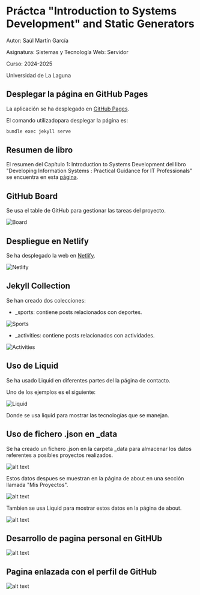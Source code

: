 # Práctca "Introduction to Systems Development" and Static Generators

Autor: Saúl Martín García

Asignatura: Sistemas y Tecnología Web: Servidor

Curso: 2024-2025

Universidad de La Laguna

## Desplegar la página en GitHub Pages

La aplicación se ha desplegado en [GitHub Pages](https://ull-mii-sytws-2425.github.io/intro2sd-saul-martin-garcia-alu0101405810/).

El comando utilizadopara desplegar la página es:

```bash
bundle exec jekyll serve
```

## Resumen de libro

El resumen del Capítulo 1: Introduction to Systems Development del libro "Developing Information Systems : Practical Guidance for IT Professionals" se encuentra en esta [página](https://ull-mii-sytws-2425.github.io/intro2sd-saul-martin-garcia-alu0101405810/post%20formats/informe/).

## GitHub Board

Se usa el table de GitHub para gestionar las tareas del proyecto.

![Board](./readmeImages/board.png)

## Despliegue en Netlify

Se ha desplegado la web en [Netlify](https://intro2sd-saul-martin-garcia-alu010140.netlify.app/).

![Netlify](./readmeImages/netlify.png)

## Jekyll Collection

Se han creado dos colecciones:

- \_sports: contiene posts relacionados con deportes.

![Sports](./readmeImages/sports.png)

- \_activities: contiene posts relacionados con actividades.

![Activities](./readmeImages/activities.png)

## Uso de Liquid

Se ha usado Liquid en diferentes partes del la página de contacto.

Uno de los ejemplos es el siguiente:

![Liquid](./readmeImages/liquid.png)

Donde se usa liquid para mostrar las tecnologías que se manejan.

## Uso de fichero .json en \_data

Se ha creado un fichero .json en la carpeta \_data para almacenar los datos referentes a posibles proyectos realizados.

![alt text](./readmeImages/proyectos.png)

Estos datos despues se muestran en la página de about en una sección llamada "Mis Proyectos".

![alt text](./readmeImages/proyectos2.png)

Tambien se usa Liquid para mostrar estos datos en la página de about.

![alt text](./readmeImages/liquid2.png)

## Desarrollo de pagina personal en GitHUb

![alt text](./readmeImages/github.png)

## Pagina enlazada con el perfil de GitHub

![alt text](./readmeImages/enlace.png)
